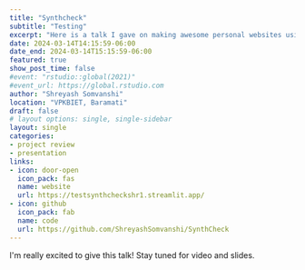 ```yaml
---
title: "Synthcheck"
subtitle: "Testing"
excerpt: "Here is a talk I gave on making awesome personal websites using Hugo, blogdown, GitHub, and Netlify."
date: 2024-03-14T14:15:59-06:00
date_end: 2024-03-14T15:15:59-06:00
featured: true
show_post_time: false
#event: "rstudio::global(2021)"
#event_url: https://global.rstudio.com
author: "Shreyash Somvanshi"
location: "VPKBIET, Baramati"
draft: false
# layout options: single, single-sidebar
layout: single
categories:
- project review
- presentation
links:
- icon: door-open
  icon_pack: fas
  name: website
  url: https://testsynthcheckshr1.streamlit.app/
- icon: github
  icon_pack: fab
  name: code
  url: https://github.com/ShreyashSomvanshi/SynthCheck
---
```


I'm really excited to give this talk! Stay tuned for video and slides.
